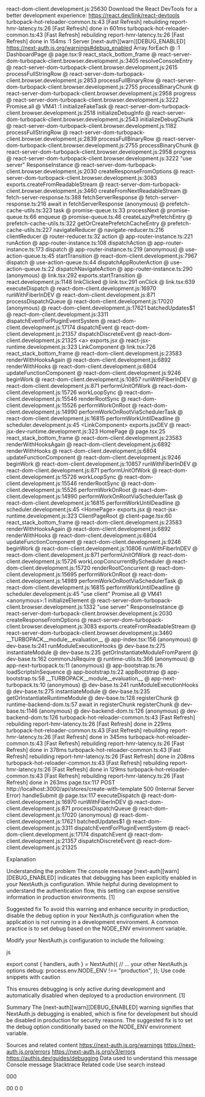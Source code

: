 react-dom-client.development.js:25630 Download the React DevTools for a better development experience: https://react.dev/link/react-devtools
turbopack-hot-reloader-common.ts:43 [Fast Refresh] rebuilding
report-hmr-latency.ts:26 [Fast Refresh] done in 601ms
turbopack-hot-reloader-common.ts:43 [Fast Refresh] rebuilding
report-hmr-latency.ts:26 [Fast Refresh] done in 154ms
<anonymous>:1  Server  [next-auth][warn][DEBUG_ENABLED] 
https://next-auth.js.org/warnings#debug_enabled
Array.forEach @ <anonymous>:1
DashboardPage @ page.tsx:9
react_stack_bottom_frame @ react-server-dom-turbopack-client.browser.development.js:3405
resolveConsoleEntry @ react-server-dom-turbopack-client.browser.development.js:2615
processFullStringRow @ react-server-dom-turbopack-client.browser.development.js:2853
processFullBinaryRow @ react-server-dom-turbopack-client.browser.development.js:2755
processBinaryChunk @ react-server-dom-turbopack-client.browser.development.js:2958
progress @ react-server-dom-turbopack-client.browser.development.js:3222
<DashboardPage>
Promise.all @ VM41 <anonymous>:1
initializeFakeTask @ react-server-dom-turbopack-client.browser.development.js:2518
initializeDebugInfo @ react-server-dom-turbopack-client.browser.development.js:2543
initializeDebugChunk @ react-server-dom-turbopack-client.browser.development.js:1182
processFullStringRow @ react-server-dom-turbopack-client.browser.development.js:2839
processFullBinaryRow @ react-server-dom-turbopack-client.browser.development.js:2755
processBinaryChunk @ react-server-dom-turbopack-client.browser.development.js:2958
progress @ react-server-dom-turbopack-client.browser.development.js:3222
"use server"
ResponseInstance @ react-server-dom-turbopack-client.browser.development.js:2030
createResponseFromOptions @ react-server-dom-turbopack-client.browser.development.js:3083
exports.createFromReadableStream @ react-server-dom-turbopack-client.browser.development.js:3460
createFromNextReadableStream @ fetch-server-response.ts:388
fetchServerResponse @ fetch-server-response.ts:216
await in fetchServerResponse
(anonymous) @ prefetch-cache-utils.ts:323
task @ promise-queue.ts:33
processNext @ promise-queue.ts:66
enqueue @ promise-queue.ts:46
createLazyPrefetchEntry @ prefetch-cache-utils.ts:322
getOrCreatePrefetchCacheEntry @ prefetch-cache-utils.ts:227
navigateReducer @ navigate-reducer.ts:216
clientReducer @ router-reducer.ts:32
action @ app-router-instance.ts:221
runAction @ app-router-instance.ts:108
dispatchAction @ app-router-instance.ts:173
dispatch @ app-router-instance.ts:219
(anonymous) @ use-action-queue.ts:45
startTransition @ react-dom-client.development.js:7967
dispatch @ use-action-queue.ts:44
dispatchAppRouterAction @ use-action-queue.ts:22
dispatchNavigateAction @ app-router-instance.ts:290
(anonymous) @ link.tsx:292
exports.startTransition @ react.development.js:1148
linkClicked @ link.tsx:291
onClick @ link.tsx:639
executeDispatch @ react-dom-client.development.js:16970
runWithFiberInDEV @ react-dom-client.development.js:871
processDispatchQueue @ react-dom-client.development.js:17020
(anonymous) @ react-dom-client.development.js:17621
batchedUpdates$1 @ react-dom-client.development.js:3311
dispatchEventForPluginEventSystem @ react-dom-client.development.js:17174
dispatchEvent @ react-dom-client.development.js:21357
dispatchDiscreteEvent @ react-dom-client.development.js:21325
<a>
exports.jsx @ react-jsx-runtime.development.js:323
LinkComponent @ link.tsx:726
react_stack_bottom_frame @ react-dom-client.development.js:23583
renderWithHooksAgain @ react-dom-client.development.js:6892
renderWithHooks @ react-dom-client.development.js:6804
updateFunctionComponent @ react-dom-client.development.js:9246
beginWork @ react-dom-client.development.js:10857
runWithFiberInDEV @ react-dom-client.development.js:871
performUnitOfWork @ react-dom-client.development.js:15726
workLoopSync @ react-dom-client.development.js:15546
renderRootSync @ react-dom-client.development.js:15526
performWorkOnRoot @ react-dom-client.development.js:14990
performWorkOnRootViaSchedulerTask @ react-dom-client.development.js:16815
performWorkUntilDeadline @ scheduler.development.js:45
<LinkComponent>
exports.jsxDEV @ react-jsx-dev-runtime.development.js:323
HomePage @ page.tsx:25
react_stack_bottom_frame @ react-dom-client.development.js:23583
renderWithHooksAgain @ react-dom-client.development.js:6892
renderWithHooks @ react-dom-client.development.js:6804
updateFunctionComponent @ react-dom-client.development.js:9246
beginWork @ react-dom-client.development.js:10857
runWithFiberInDEV @ react-dom-client.development.js:871
performUnitOfWork @ react-dom-client.development.js:15726
workLoopSync @ react-dom-client.development.js:15546
renderRootSync @ react-dom-client.development.js:15526
performWorkOnRoot @ react-dom-client.development.js:14990
performWorkOnRootViaSchedulerTask @ react-dom-client.development.js:16815
performWorkUntilDeadline @ scheduler.development.js:45
<HomePage>
exports.jsx @ react-jsx-runtime.development.js:323
ClientPageRoot @ client-page.tsx:60
react_stack_bottom_frame @ react-dom-client.development.js:23583
renderWithHooksAgain @ react-dom-client.development.js:6892
renderWithHooks @ react-dom-client.development.js:6804
updateFunctionComponent @ react-dom-client.development.js:9246
beginWork @ react-dom-client.development.js:10806
runWithFiberInDEV @ react-dom-client.development.js:871
performUnitOfWork @ react-dom-client.development.js:15726
workLoopConcurrentByScheduler @ react-dom-client.development.js:15720
renderRootConcurrent @ react-dom-client.development.js:15695
performWorkOnRoot @ react-dom-client.development.js:14989
performWorkOnRootViaSchedulerTask @ react-dom-client.development.js:16815
performWorkUntilDeadline @ scheduler.development.js:45
"use client"
Promise.all @ VM41 <anonymous>:1
initializeElement @ react-server-dom-turbopack-client.browser.development.js:1332
"use server"
ResponseInstance @ react-server-dom-turbopack-client.browser.development.js:2030
createResponseFromOptions @ react-server-dom-turbopack-client.browser.development.js:3083
exports.createFromReadableStream @ react-server-dom-turbopack-client.browser.development.js:3460
__TURBOPACK__module__evaluation__ @ app-index.tsx:156
(anonymous) @ dev-base.ts:241
runModuleExecutionHooks @ dev-base.ts:275
instantiateModule @ dev-base.ts:235
getOrInstantiateModuleFromParent @ dev-base.ts:162
commonJsRequire @ runtime-utils.ts:366
(anonymous) @ app-next-turbopack.ts:11
(anonymous) @ app-bootstrap.ts:76
loadScriptsInSequence @ app-bootstrap.ts:22
appBootstrap @ app-bootstrap.ts:58
__TURBOPACK__module__evaluation__ @ app-next-turbopack.ts:10
(anonymous) @ dev-base.ts:241
runModuleExecutionHooks @ dev-base.ts:275
instantiateModule @ dev-base.ts:235
getOrInstantiateRuntimeModule @ dev-base.ts:128
registerChunk @ runtime-backend-dom.ts:57
await in registerChunk
registerChunk @ dev-base.ts:1146
(anonymous) @ dev-backend-dom.ts:126
(anonymous) @ dev-backend-dom.ts:126
turbopack-hot-reloader-common.ts:43 [Fast Refresh] rebuilding
report-hmr-latency.ts:26 [Fast Refresh] done in 229ms
turbopack-hot-reloader-common.ts:43 [Fast Refresh] rebuilding
report-hmr-latency.ts:26 [Fast Refresh] done in 345ms
turbopack-hot-reloader-common.ts:43 [Fast Refresh] rebuilding
report-hmr-latency.ts:26 [Fast Refresh] done in 378ms
turbopack-hot-reloader-common.ts:43 [Fast Refresh] rebuilding
report-hmr-latency.ts:26 [Fast Refresh] done in 208ms
turbopack-hot-reloader-common.ts:43 [Fast Refresh] rebuilding
report-hmr-latency.ts:26 [Fast Refresh] done in 129ms
turbopack-hot-reloader-common.ts:43 [Fast Refresh] rebuilding
report-hmr-latency.ts:26 [Fast Refresh] done in 263ms
page.tsx:117  POST http://localhost:3000/api/stores/create-with-template 500 (Internal Server Error)
handleSubmit @ page.tsx:117
executeDispatch @ react-dom-client.development.js:16970
runWithFiberInDEV @ react-dom-client.development.js:871
processDispatchQueue @ react-dom-client.development.js:17020
(anonymous) @ react-dom-client.development.js:17621
batchedUpdates$1 @ react-dom-client.development.js:3311
dispatchEventForPluginEventSystem @ react-dom-client.development.js:17174
dispatchEvent @ react-dom-client.development.js:21357
dispatchDiscreteEvent @ react-dom-client.development.js:21325


Explanation

Understanding the problem
The console message [next-auth][warn][DEBUG_ENABLED] indicates that debugging has been explicitly enabled in your NextAuth.js configuration. While helpful during development to understand the authentication flow, this setting can expose sensitive information in production environments. [1]

Suggested fix
To avoid this warning and enhance security in production, disable the debug option in your NextAuth.js configuration when the application is not running in a development environment. A common practice is to set debug based on the NODE_ENV environment variable.

Modify your NextAuth.js configuration to include the following:

js

export const { handlers, auth } = NextAuth({
  // ... your other NextAuth.js options
  debug: process.env.NODE_ENV !== "production",
});
Use code snippets with caution

This ensures debugging is only active during development and automatically disabled when deployed to a production environment. [1]

Summary
The [next-auth][warn][DEBUG_ENABLED] warning signifies that NextAuth.js debugging is enabled, which is fine for development but should be disabled in production for security reasons. The suggested fix is to set the debug option conditionally based on the NODE_ENV environment variable.

Sources and related content
https://next-auth.js.org/warnings
https://next-auth.js.org/errors
https://next-auth.js.org/v3/errors
https://authjs.dev/guides/debugging
Data used to understand this message
Console message
Stacktrace
Related code
Use search instead


000

00
0
0
